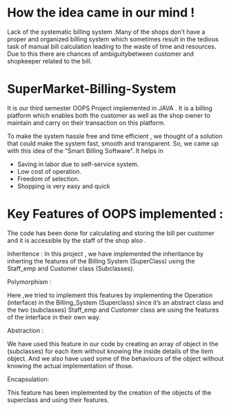 # How the idea came in our mind !
Lack of the systematic billing system .Many of the shops don’t have a proper and organized billing system which sometimes result in the tedious task of manual bill calculation leading to the waste of time and resources. Due to this there are chances of ambiguitybetween customer and shopkeeper related to the bill.

# SuperMarket-Billing-System
It is our third semester OOPS Project implemented in JAVA . It is a billing platform which enables both the customer as well as the shop owner to maintain and carry on their transaction on this platform.

To make the system hassle free and time efficient , we thought of a solution that could make the system fast, smooth and transparent. So, we came up with this idea of the “Smart Billing Software”. It helps in


- Saving in labor due to self-service system.
- Low cost of operation.
- Freedom of selection.
- Shopping is very easy and quick


# Key Features of OOPS implemented :

The code has been done for calculating and storing the bill per customer and it is accessible by the staff of the shop also .


Inheritence :
In this project , we have implemented the inheritance by inherting the features of the Billing System (SuperClass) using the Staff_emp and Customer class (Subclasses).

Polymorphism :

Here ,we tried to implement this features by implementing the Operation (interface) in the Billing_System (Superclass) since it’s an abstract class and the two (subclasses) Staff_emp and Customer class are using the features of the interface in their own way.

Abstraction :

We have used this feature in our code by creating an array of object in the (subclasses) for each item without knowing the inside details of the item object. And we also have used some of the behaviours of the object without knowing the actual implementation of those.

Encapsulation:

This feature has been implemented by the creation of the objects of the superclass and using their features.
